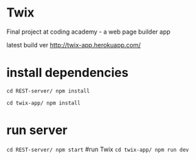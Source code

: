 # Twix
Final project at coding academy - a web page builder app

latest build ver http://twix-app.herokuapp.com/


# install dependencies
``
cd REST-server/
  npm install
``

``
cd twix-app/
  npm install
``

# run server
``
cd REST-server/
  npm start
``
#run Twix
``
cd twix-app/
  npm run dev
``

